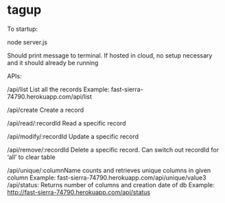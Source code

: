 # tagup
To startup:

node server.js

Should print message to terminal.
If hosted in cloud, no setup necessary and it should already be running

APIs:

/api/listList all the records
Example: fast-sierra-74790.herokuapp.com/api/list
/api/createCreate a record
/api/read/:recordIdRead a specific record
/api/modify/:recordIdUpdate a specific record
/api/remove/:recordIdDelete a specific record. Can switch out recordId for ‘all’ to clear table

/api/unique/:columnName
counts and retrieves unique columns in given column
Example: fast-sierra-74790.herokuapp.com/api/unique/value3
/api/status:
Returns number of columns and creation date of db
Example: http://fast-sierra-74790.herokuapp.com/api/status

